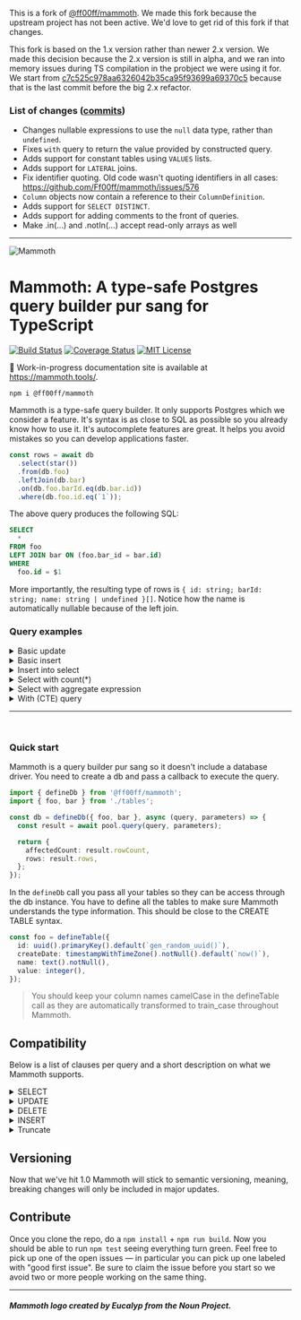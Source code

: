 This is a fork of [@ff00ff/mammoth](https://github.com/Ff00ff/mammoth).  We made this fork because the upstream project has not been active.  We'd love to get rid of this fork if that changes.

This fork is based on the 1.x version rather than newer 2.x version.  We made this decision because the 2.x version is still in alpha, and we ran into memory issues during TS compilation in the probject we were using it for.  We start from [c7c525c978aa6326042b35ca95f93699a69370c5](https://github.com/Anrok/mammoth/commit/c7c525c978aa6326042b35ca95f93699a69370c5) because that is the last commit before the big 2.x refactor.

### List of changes ([commits](https://github.com/Anrok/mammoth/compare/upstream-v1...main))
- Changes nullable expressions to use the `null` data type, rather than `undefined`.
- Fixes `with` query to return the value provided by constructed query.
- Adds support for constant tables using `VALUES` lists.
- Adds support for `LATERAL` joins.
- Fix identifier quoting. Old code wasn't quoting identifiers in all cases: https://github.com/Ff00ff/mammoth/issues/576
- `Column` objects now contain a reference to their `ColumnDefinition`.
- Adds support for `SELECT DISTINCT`.
- Adds support for adding comments to the front of queries.
- Make .in(...) and .notIn(...) accept read-only arrays as well

---

![Mammoth](https://s3-eu-west-1.amazonaws.com/mammoth-static.ff00ff.nl/mammoth-logo.png)

# Mammoth: A type-safe Postgres query builder pur sang for TypeScript

[![Build Status](https://img.shields.io/endpoint.svg?url=https%3A%2F%2Factions-badge.atrox.dev%2Fff00ff%2Fmammoth%2Fbadge%3Fref%3Dmaster&style=flat)](https://actions-badge.atrox.dev/ff00ff/mammoth/goto?ref=master)
[![Coverage Status](https://coveralls.io/repos/github/Ff00ff/mammoth/badge.svg?branch=master)](https://coveralls.io/github/Ff00ff/mammoth?branch=master)
[![MIT License](https://img.shields.io/github/license/ff00ff/mammoth.svg)](https://raw.githubusercontent.com/Ff00ff/mammoth/master/LICENSE)

📖 Work-in-progress documentation site is available at https://mammoth.tools/.

```
npm i @ff00ff/mammoth
```

Mammoth is a type-safe query builder. It only supports Postgres which we consider a feature. It's syntax is as close to SQL as possible so you already know how to use it. It's autocomplete features are great. It helps you avoid mistakes so you can develop applications faster.

```ts
const rows = await db
  .select(star())
  .from(db.foo)
  .leftJoin(db.bar)
  .on(db.foo.barId.eq(db.bar.id))
  .where(db.foo.id.eq(`1`));
```

The above query produces the following SQL:

```sql
SELECT
  *
FROM foo
LEFT JOIN bar ON (foo.bar_id = bar.id)
WHERE
  foo.id = $1
```

More importantly, the resulting type of rows is `{ id: string; barId: string; name: string | undefined }[]`. Notice how the name is automatically nullable because of the left join.

### Query examples

<details>
  <summary>Basic update</summary>

```ts
const updateCount = await db.update(db.foo).set({ name: `Test` }).where(db.foo.value.gt(0));
```

```sql
UPDATE foo
SET
  name = $1
WHERE
  value > $2
```

</details>

<details>
  <summary>Basic insert</summary>

```ts
const rows = await db
  .insertInto(db.foo)
  .values({
    name: `Test`,
    value: 123,
  })
  .returning(`id`);
```

```sql
INSERT INTO foo (
  name,
  value
) VALUES (
  $1,
  $2
)
RETURNING
  id
```

</details>

<details>
  <summary>Insert into select</summary>

```ts
const affectedCount = await db
  .insertInto(db.foo, ['name'])
  .select(db.bar.name)
  .from(db.bar)
  .where(db.bar.name.isNotNull());
```

```sql
INSERT INTO foo (name)
SELECT
  bar.name
FROM bar
WHERE
  bar.name IS NOT NULL
```

</details>

<details>
  <summary>Select with count(*)</summary>

```ts
db.select(count()).from(db.foo);
```

```sql
SELECT COUNT(*) FROM foo
```

</details>

<details>
  <summary>Select with aggregate expression</summary>

```ts
db.select(arrayAgg(db.foo.name.orderBy(db.foo.name.desc()))).from(db.foo);
```

```sql
SELECT array_agg(foo.name ORDER BY foo.name DESC) "arrayAgg" FROM foo
```

</details>

<details>
  <summary>With (CTE) query</summary>

```ts
db.with(
  `regionalSales`,
  () =>
    db
      .select(db.orderLog.region, sum(db.orderLog.amount).as(`totalSales`))
      .from(db.orderLog)
      .groupBy(db.orderLog.region),
  `topRegions`,
  ({ regionalSales }) =>
    db
      .select(regionalSales.region)
      .from(regionalSales)
      .where(
        regionalSales.totalSales.gt(
          db.select(sum(regionalSales.totalSales).divide(10)).from(regionalSales),
        ),
      ),
  ({ topRegions }) =>
    db
      .select(
        db.orderLog.region,
        db.orderLog.product,
        sum(db.orderLog.quantity).as(`productUnits`),
        sum(db.orderLog.amount).as(`productSales`),
      )
      .from(db.orderLog)
      .where(db.orderLog.region.in(db.select(topRegions.region).from(topRegions)))
      .groupBy(db.orderLog.region, db.orderLog.product),
);
```

```sql
WITH "regionalSales" AS (SELECT order_log.region, SUM (order_log.amount) "totalSales" FROM order_log GROUP BY order_log.region), "topRegions" AS (SELECT "regionalSales".region FROM "regionalSales" WHERE "regionalSales"."totalSales" > (SELECT SUM ("regionalSales"."totalSales") / $1 FROM "regionalSales")) SELECT order_log.region, order_log.product, SUM (order_log.quantity) "productUnits", SUM (order_log.amount) "productSales" FROM order_log WHERE order_log.region IN (SELECT "topRegions".region FROM "topRegions") GROUP BY order_log.region, order_log.product
```

</details>

---

<br/>

### Quick start

Mammoth is a query builder pur sang so it doesn't include a database driver. You need to create a db and pass a callback to execute the query.

```ts
import { defineDb } from '@ff00ff/mammoth';
import { foo, bar } from './tables';

const db = defineDb({ foo, bar }, async (query, parameters) => {
  const result = await pool.query(query, parameters);

  return {
    affectedCount: result.rowCount,
    rows: result.rows,
  };
});
```

In the `defineDb` call you pass all your tables so they can be access through the db instance. You have to define all the tables to make sure Mammoth understands the type information. This should be close to the CREATE TABLE syntax.

```ts
const foo = defineTable({
  id: uuid().primaryKey().default(`gen_random_uuid()`),
  createDate: timestampWithTimeZone().notNull().default(`now()`),
  name: text().notNull(),
  value: integer(),
});
```

> You should keep your column names camelCase in the defineTable call as they are automatically transformed to train_case throughout Mammoth.

## Compatibility

Below is a list of clauses per query and a short description on what we Mammoth supports.

<details>
  <summary>SELECT</summary>

- [ WITH [ RECURSIVE ] with_query [, ...] ] — Partial support. Recursive not supported yet.
- SELECT [ ALL | DISTINCT [ ON ( expression [, ...] ) ] ] — Mostly supported. Distinct not yet.
- [ \* | expression [ [ AS ] output_name ] [, ...] ] — mostly supported. Selecting certain expressions like update queries, insert and delete queries are not supported yet. Select queries are though.
- [ FROM from_item [, ...] ] — partially supported. Only 1 table is currently supported in the from.
- [ WHERE condition ] — mostly supported. The condition concept is pretty broad but it should contain a lot of cases.
- [ GROUP BY grouping_element [, ...] ] — supported.
- [ HAVING condition [, ...] ] — supported.
- [ WINDOW window_name AS ( window_definition ) [, ...] ] — not supported.
- [ { UNION | INTERSECT | EXCEPT } [ ALL | DISTINCT ] select ] — not supported yet
- [ ORDER BY expression [ ASC | DESC | USING operator ] [ NULLS { FIRST | LAST } ] [, ...] ] — supported, but expressions are pretty broad and there might be cases not covered yet.
- [ LIMIT { count | ALL } ] — supported.
- [ OFFSET start [ ROW | ROWS ] ] — supported.
- [ FETCH { FIRST | NEXT } [ count ] { ROW | ROWS } ONLY ] — supported
- [ FOR { UPDATE | NO KEY UPDATE | SHARE | KEY SHARE } [ OF table_name [, ...] ] [ NOWAIT | SKIP LOCKED ] [...] ] — supported

</details>

<details>
  <summary>UPDATE</summary>

- [ WITH [ RECURSIVE ] with_query [, ...] ] — Partial support. Recursive not supported yet.
- UPDATE [ ONLY ] table_name [ * ] [ [ AS ] alias ] — supported
- SET { column_name = { expression | DEFAULT } | — supported, but expression concept is very broad and might be incomplete
- ( column_name [, ...] ) = [ ROW ] ( { expression | DEFAULT } [, ...] ) | — supported, but expression concept is very broad and might be incomplete in some cases
- ( column_name [, ...] ) = ( sub-SELECT ) — not supported
- } [, ...]
- [ FROM from_item [, ...] ] — partially supported. Only 1 table as from item is supported
- [ WHERE condition | WHERE CURRENT OF cursor_name ] — supported, but the condition concept is very broad and is incomplete in some cases.
- [ RETURNING \* | output_expression [ [ AS ] output_name ] [, ...] ] — supported, but up to 10 expressions

</details>

<details>
  <summary>DELETE</summary>

- [ WITH [ RECURSIVE ] with_query [, ...] ] — Partial support. Recursive not supported yet.
- DELETE FROM [ ONLY ] table_name [ * ] [ [ AS ] alias ] — supported
- [ USING from_item [, ...] ] — supported
- [ WHERE condition | WHERE CURRENT OF cursor_name ] — supported, but the condition concept is very broad and might be incomplete
- [ RETURNING \* | output_expression [ [ AS ] output_name ] [, ... ] ] — supported, but up to 10 expressions
</details>

<details>
  <summary>INSERT</summary>

- [ WITH [ RECURSIVE ] with_query [, ...] ] — Partial support. Recursive not supported yet.
- INSERT INTO table_name [ AS alias ] [ ( column_name [, ...] ) ] — supported
- [ OVERRIDING { SYSTEM | USER } VALUE ] — not supported
- { DEFAULT VALUES | VALUES ( { expression | DEFAULT } [, ...] ) [, ...] | query } - supported, but expression is a broad concept and may not be complete
- [ ON CONFLICT [ conflict_target ] conflict_action ] — supported
- [ RETURNING \* | output_expression [ [ AS ] output_name ] [, ...] ] — supported, but limited to 10 expressions
</details>

<details>
  <summary>Truncate</summary>

- RESTART IDENTITY
- CASCADE 
</details>

## Versioning

Now that we've hit 1.0 Mammoth will stick to semantic versioning, meaning, breaking changes will only be included in major updates.

## Contribute

Once you clone the repo, do a `npm install` + `npm run build`. Now you should be able to run `npm test` seeing everything turn green. Feel free to pick up one of the open issues — in particular you can pick up one labeled with "good first issue". Be sure to claim the issue before you start so we avoid two or more people working on the same thing.

---

##### Mammoth logo created by Eucalyp from the Noun Project.
